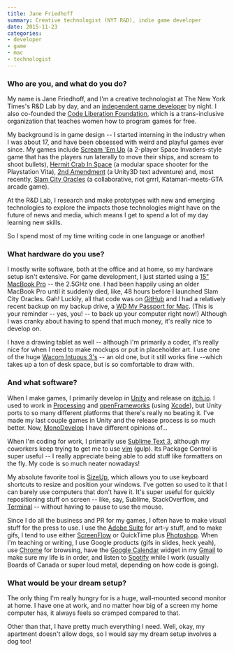 ```yaml
---
title: Jane Friedhoff
summary: Creative technologist (NYT R&D), indie game developer
date: 2015-11-23
categories:
- developer
- game
- mac
- technologist
---
```


### Who are you, and what do you do?

My name is Jane Friedhoff, and I'm a creative technologist at The New York Times's R&D Lab by day, and an [independent game developer](http://janefriedhoff.com/ "Jane's website.") by night. I also co-founded the [Code Liberation Foundation](http://codeliberation.org/ "Game development workshops for women."), which is a trans-inclusive organization that teaches women how to program games for free.

My background is in game design -- I started interning in the industry when I was about 17, and have been obsessed with weird and playful games ever since. My games include [Scream 'Em Up][scream-em-up] (a 2-player Space Invaders-style game that has the players run laterally to move their ships, and scream to shoot bullets), [Hermit Crab In Space][hermit-crab-in-space] (a modular space shooter for the Playstation Vita), [2nd Amendment][2nd-amendment] (a Unity3D text adventure) and, most recently, [Slam City Oracles][slam-city-oracles] (a collaborative, riot grrrl, Katamari-meets-GTA arcade game).

At the R&D Lab, I research and make prototypes with new and emerging technologies to explore the impacts those technologies might have on the future of news and media, which means I get to spend a lot of my day learning new skills.

So I spend most of my time writing code in one language or another!

### What hardware do you use?

I mostly write software, both at the office and at home, so my hardware setup isn't extensive. For game development, I just started using a [15" MacBook Pro][macbook-pro] -- the 2.5GHz one. I had been happily using an older MacBook Pro until it suddenly died, like, 48 hours before I launched Slam City Oracles. Gah! Luckily, all that code was on [GitHub][] and I had a relatively recent backup on my backup drive, a [WD My Passport for Mac][my-passport-mac]. (This is your reminder -- yes, you! -- to back up your computer right now!) Although I was cranky about having to spend that much money, it's really nice to develop on.

I have a drawing tablet as well -- although I'm primarily a coder, it's really nice for when I need to make mockups or put in placeholder art. I use one of the huge [Wacom Intuous 3's][intuos] -- an old one, but it still works fine --which takes up a ton of desk space, but is so comfortable to draw with.

### And what software?

When I make games, I primarily develop in [Unity][] and release on [itch.io][]. I used to work in [Processing][] and [openFrameworks][] (using [Xcode][]), but Unity ports to so many different platforms that there's really no beating it. I've made my last couple games in Unity and the release process is so much better. Now, [MonoDevelop][] I have different opinions of...

When I'm coding for work, I primarily use [Sublime Text 3][sublime-text], although my coworkers keep trying to get me to use [vim][] (gulp). Its Package Control is super useful -- I really appreciate being able to add stuff like formatters on the fly. My code is so much neater nowadays!

My absolute favorite tool is [SizeUp][], which allows you to use keyboard shortcuts to resize and position your windows. I've gotten so used to it that I can barely use computers that don't have it. It's super useful for quickly repositioning stuff on screen -- like, say, Sublime, StackOverflow, and [Terminal][] -- without having to pause to use the mouse.

Since I do all the business and PR for my games, I often have to make visual stuff for the press to use. I use the [Adobe Suite][creative-suite] for art-y stuff, and to make gifs, I tend to use either [ScreenFlow][] or QuickTime plus [Photoshop][]. When I'm teaching or writing, I use Google products (gifs in slides, heck yeah), use [Chrome][] for browsing, have the [Google Calendar][google-calendar] widget in my [Gmail][] to make sure my life is in order, and listen to [Spotify][] while I work (usually Boards of Canada or super loud metal, depending on how code is going).

### What would be your dream setup?

The only thing I'm really hungry for is a huge, wall-mounted second monitor at home. I have one at work, and no matter how big of a screen my home computer has, it always feels so cramped compared to that.

Other than that, I have pretty much everything I need. Well, okay, my apartment doesn't allow dogs, so I would say my dream setup involves a dog too!

[2nd-amendment]: https://jfriedhoff.itch.io/the-2nd-amendment "A 3D text adventure game."
[chrome]: https://www.google.com/intl/en/chrome/ "A WebKit-based browser, where each tab runs in its own thread."
[creative-suite]: https://www.adobe.com/creativecloud.html "A collection of design tools."
[github]: https://github.com/ "A Git code repository service."
[gmail]: https://en.wikipedia.org/wiki/Gmail "Web-based email."
[google-calendar]: https://en.wikipedia.org/wiki/Google_Calendar "A web-based calendar client."
[hermit-crab-in-space]: https://www.playstation.com/en-us/ps5/games/ "A crustacean space adventure game for Playstation Mobile."
[intuos]: https://www.wacom.com/en-us/products/pen-tablets/wacom-intuos "A pen tablet."
[itch.io]: https://itch.io/ "An indie game marketplace."
[macbook-pro]: https://www.apple.com/macbook-pro/ "A laptop."
[monodevelop]: https://www.monodevelop.com/ "A cross-platform IDE."
[my-passport-mac]: http://web.archive.org/web/20230326085103/http://www.amazon.com/Passport-Portable-External-Storage-WDBLUZ0010BSL-NESN/dp/B00CO1I2FS "A portable hard drive."
[openframeworks]: https://openframeworks.cc/ "A C++ library for creative projects."
[photoshop]: https://www.adobe.com/products/photoshop.html "A bitmap image editor."
[processing]: https://processing.org/ "A programming language/environment."
[scream-em-up]: https://comeoutandplay.org/archive/events/scream-em-up/ "A Space Invaders-like game where you scream to shoot."
[screenflow]: http://www.telestream.net/screenflow/overview.htm "A screencasting studio for the Mac."
[sizeup]: https://www.irradiatedsoftware.com/sizeup/ "Mac software for arranging windows."
[slam-city-oracles]: https://janefriedhoff.com/slamcityoracles/ "A riot grrrl physics game."
[spotify]: https://open.spotify.com/__noul__?pfhp=2c2ccb58-8a92-4713-a1c0-8b43b3090b49 "A music streaming service."
[sublime-text]: http://www.sublimetext.com/ "A coder's text editor."
[terminal]: https://en.wikipedia.org/wiki/Terminal_(OS_X) "A console application included with Mac OS X."
[unity]: https://unity.com/products "A cross-platform game development tool."
[vim]: https://www.vim.org/ "A command-line text editor."
[xcode]: https://en.wikipedia.org/wiki/Xcode "An IDE for Mac developers."
